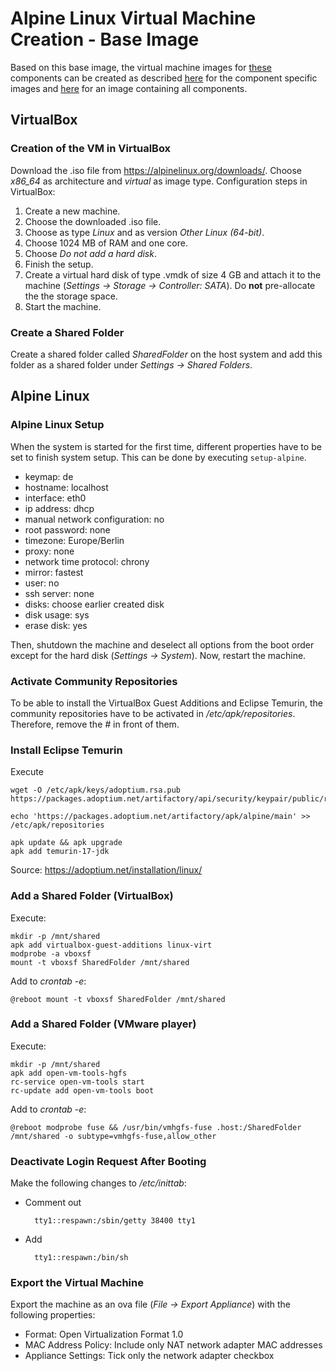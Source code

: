 # Alpine Linux Virtual Machine Creation -  Base Image
Based on this base image, the virtual machine images for [these](../../../basyx_components/v2/index.md) components can be created as described [here](./alpine_virtualmachine_setup_dev_component_specific.md) for the component specific images and [here](./alpine_virtualmachine_setup_dev_all_in_one.md) for an image containing all components.

## VirtualBox
### Creation of the VM in VirtualBox
Download the .iso file from https://alpinelinux.org/downloads/. Choose *x86_64* as architecture and *virtual* as image type.
Configuration steps in VirtualBox:
1. Create a new machine.
2. Choose the downloaded .iso file.
3. Choose as type *Linux* and as version *Other Linux (64-bit)*.
4. Choose 1024 MB of RAM and one core.
5. Choose *Do not add a hard disk*.
6. Finish the setup.
7. Create a virtual hard disk of type .vmdk of size 4 GB and attach it to the machine (*Settings -> Storage -> Controller: SATA*). Do **not** pre-allocate the the storage space.
8. Start the machine.


### Create a Shared Folder
Create a shared folder called *SharedFolder* on the host system and add this folder as a shared folder under *Settings -> Shared Folders*.


## Alpine Linux
### Alpine Linux Setup
When the system is started for the first time, different properties have to be set to finish system setup.
This can be done by executing `setup-alpine`.
- keymap: de
- hostname: localhost
- interface: eth0
- ip address: dhcp
- manual network configuration: no
- root password: none
- timezone: Europe/Berlin
- proxy: none
- network time protocol: chrony
- mirror: fastest
- user: no
- ssh server: none
- disks: choose earlier created disk
- disk usage: sys
- erase disk: yes

Then, shutdown the machine and deselect all options from the boot order except for the hard disk (*Settings -> System*). Now, restart the machine.


### Activate Community Repositories
To be able to install the VirtualBox Guest Additions and Eclipse Temurin, the community repositories have to be activated in */etc/apk/repositories*. Therefore, remove the *#* in front of them.


### Install Eclipse Temurin
Execute

    wget -O /etc/apk/keys/adoptium.rsa.pub https://packages.adoptium.net/artifactory/api/security/keypair/public/repositories/apk

    echo 'https://packages.adoptium.net/artifactory/apk/alpine/main' >> /etc/apk/repositories

    apk update && apk upgrade
    apk add temurin-17-jdk

Source: https://adoptium.net/installation/linux/


### Add a Shared Folder (VirtualBox)
Execute:

    mkdir -p /mnt/shared
    apk add virtualbox-guest-additions linux-virt
    modprobe -a vboxsf
    mount -t vboxsf SharedFolder /mnt/shared

Add to *crontab -e*:

    @reboot mount -t vboxsf SharedFolder /mnt/shared


### Add a Shared Folder (VMware player)
Execute:

    mkdir -p /mnt/shared
    apk add open-vm-tools-hgfs
    rc-service open-vm-tools start
    rc-update add open-vm-tools boot

Add to *crontab -e*:

    @reboot modprobe fuse && /usr/bin/vmhgfs-fuse .host:/SharedFolder /mnt/shared -o subtype=vmhgfs-fuse,allow_other


### Deactivate Login Request After Booting
Make the following changes to */etc/inittab*:
- Comment out 
    
        tty1::respawn:/sbin/getty 38400 tty1

- Add

        tty1::respawn:/bin/sh


### Export the Virtual Machine
Export the machine as an ova file (*File -> Export Appliance*) with the following properties:
- Format: Open Virtualization Format 1.0
- MAC Address Policy: Include only NAT network adapter MAC addresses
- Appliance Settings: Tick only the network adapter checkbox
